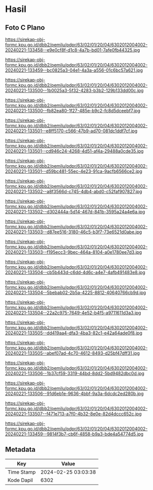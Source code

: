 # Hasil

## Foto C Plano

https://sirekap-obj-formc.kpu.go.id/dbb2/pemilu/pdpr/63/02/01/20/04/6302012004002-20240221-133458--e9e0cf8f-d1c8-4a7b-bd01-7afe0fb44325.jpg

https://sirekap-obj-formc.kpu.go.id/dbb2/pemilu/pdpr/63/02/01/20/04/6302012004002-20240221-133459--bc0825a3-04e1-4a3a-a556-01c6bc57a621.jpg

https://sirekap-obj-formc.kpu.go.id/dbb2/pemilu/pdpr/63/02/01/20/04/6302012004002-20240221-133500--1b0025a3-5f32-4283-b3b2-129b133dd00c.jpg

https://sirekap-obj-formc.kpu.go.id/dbb2/pemilu/pdpr/63/02/01/20/04/6302012004002-20240221-133500--fb82ea80-1f27-485e-b9c2-fc8d5dceebf7.jpg

https://sirekap-obj-formc.kpu.go.id/dbb2/pemilu/pdpr/63/02/01/20/04/6302012004002-20240221-133501--e8ff5170-c566-47b9-ad70-081dc1ddf7cf.jpg

https://sirekap-obj-formc.kpu.go.id/dbb2/pemilu/pdpr/63/02/01/20/04/6302012004002-20240221-133501--cd946c24-4268-4d51-af4a-29488a0cde35.jpg

https://sirekap-obj-formc.kpu.go.id/dbb2/pemilu/pdpr/63/02/01/20/04/6302012004002-20240221-133501--d59bc481-55ec-4e23-91ca-9acfb6566ce2.jpg

https://sirekap-obj-formc.kpu.go.id/dbb2/pemilu/pdpr/63/02/01/20/04/6302012004002-20240221-133502--a8f3566d-c745-4db4-abd0-c52faf907827.jpg

https://sirekap-obj-formc.kpu.go.id/dbb2/pemilu/pdpr/63/02/01/20/04/6302012004002-20240221-133502--d302444a-5d14-467d-841b-3595a24a4e6a.jpg

https://sirekap-obj-formc.kpu.go.id/dbb2/pemilu/pdpr/63/02/01/20/04/6302012004002-20240221-133503--d87ee516-3180-46c5-b3f7-73e6521d0abe.jpg

https://sirekap-obj-formc.kpu.go.id/dbb2/pemilu/pdpr/63/02/01/20/04/6302012004002-20240221-133503--f195ecc3-9bec-464a-8104-a0e1780ee7d3.jpg

https://sirekap-obj-formc.kpu.go.id/dbb2/pemilu/pdpr/63/02/01/20/04/6302012004002-20240221-133504--cb5b443d-c6dd-4d6c-a4e7-4afb491483e8.jpg

https://sirekap-obj-formc.kpu.go.id/dbb2/pemilu/pdpr/63/02/01/20/04/6302012004002-20240221-133504--5bebab02-2b5a-4225-8812-40640766cb9d.jpg

https://sirekap-obj-formc.kpu.go.id/dbb2/pemilu/pdpr/63/02/01/20/04/6302012004002-20240221-133504--22a2c975-7649-4e52-b4f5-a9711611d3a3.jpg

https://sirekap-obj-formc.kpu.go.id/dbb2/pemilu/pdpr/63/02/01/20/04/6302012004002-20240221-133505--dd419aa4-dfa3-4ba3-82c1-e42a64ade0f8.jpg

https://sirekap-obj-formc.kpu.go.id/dbb2/pemilu/pdpr/63/02/01/20/04/6302012004002-20240221-133505--abef07ad-4c70-4612-8493-d25bf47dff31.jpg

https://sirekap-obj-formc.kpu.go.id/dbb2/pemilu/pdpr/63/02/01/20/04/6302012004002-20240221-133506--1b37cf59-3319-44bd-8dd2-5bd9482dbc0d.jpg

https://sirekap-obj-formc.kpu.go.id/dbb2/pemilu/pdpr/63/02/01/20/04/6302012004002-20240221-133506--91d6eb1e-9636-4bbf-9a3a-6dcdc2ed280b.jpg

https://sirekap-obj-formc.kpu.go.id/dbb2/pemilu/pdpr/63/02/01/20/04/6302012004002-20240221-133507--f471e713-a7f0-4b32-8e0e-82d4dccc652c.jpg

https://sirekap-obj-formc.kpu.go.id/dbb2/pemilu/pdpr/63/02/01/20/04/6302012004002-20240221-133459--9814f3b7-cb6f-4858-b9a3-bde4a54774d5.jpg


## Metadata

| Key        | Value               |
| ---------- | ------------------- |
| Time Stamp | 2024-02-25 03:03:38 |
| Kode Dapil | 6302                |



